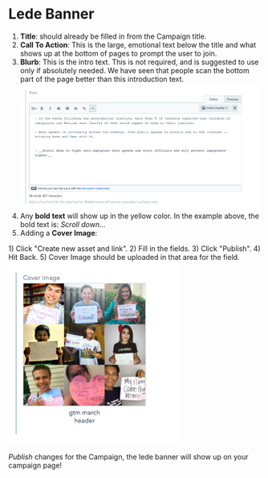 # Lede Banner

1.  **Title**: should already be filled in from the Campaign title.
2.  **Call To Action**: This is the large, emotional text below the title and what shows up at the bottom of pages to prompt the user to join.
3.  **Blurb**: This is the intro text. This is not required, and is suggested to use only if absolutely needed. We have seen that people scan the bottom part of the page better than this introduction text. ![Blurb](../../.gitbook/assets/campaign-blurb-field.png)
4.  Any **bold text** will show up in the yellow color. In the example above, the bold text is: _Scroll down…_
5.  Adding a **Cover Image**:

1\) Click "Create new asset and link". 2\) Fill in the fields. 3\) Click "Publish". 4\) Hit Back. 5\) Cover Image should be uploaded in that area for the field. ![Header image](../../.gitbook/assets/cover-image-field.png)

_Publish_ changes for the Campaign, the lede banner will show up on your campaign page!
